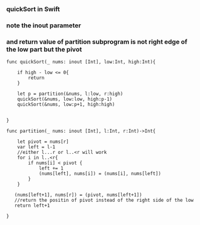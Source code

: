 ### quickSort in Swift
### note the inout parameter 
### and return value of partition subprogram is not right edge of the low part but the pivot
    
    func quickSort(_ nums: inout [Int], low:Int, high:Int){

        if high - low <= 0{
            return 
        }

        let p = partition(&nums, l:low, r:high)
        quickSort(&nums, low:low, high:p-1)
        quickSort(&nums, low:p+1, high:high)


    }

    func partition(_ nums: inout [Int], l:Int, r:Int)->Int{

        let pivot = nums[r]
        var left = l-1
        //either l...r or l..<r will work
        for i in l..<r{
            if nums[i] < pivot {
                left += 1
                (nums[left], nums[i]) = (nums[i], nums[left])
            }
        }

       (nums[left+1], nums[r]) = (pivot, nums[left+1])
       //return the positin of pivot instead of the right side of the low
       return left+1

    }
